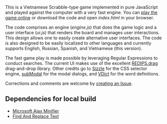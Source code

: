 This is a Vietnamese Scrabble-type game implemented in pure JavaScript and played against the computer with a very fast engine. You can [play the game online](http://thdoan.github.io/o-chu-tieng-viet/build/) or download the code and open *index.html* in your browser.

The code comprises an engine (*engine.js*) that does the game logic and a user interface (*ui.js*) that renders the board and manages user interactions. This design allows one to easily create alternative user interfaces. The code is also designed to be easily localized to other languages and currently supports English, Russian, Spanish, and Vietnamese (this version).

The fast game play is made possible by leveraging Regular Expressions to conduct searches. The current UI makes use of the excellent [REDIPS.drag](https://github.com/dbunic/REDIPS_drag) drag-and-drop library. Other credits go to [Sizzle](https://github.com/jquery/sizzle) for the CSS selector engine, [subModal](https://code.google.com/archive/p/submodal/) for the modal dialogs, and [VDict](https://vdict.com/) for the word definitions.

Corrections and comments are welcome by [creating an Issue](https://github.com/thdoan/vietboard/issues).

## Dependencies for local build

- [Microsoft Ajax Minifier](https://github.com/microsoft/ajaxmin)
- [Find And Replace Text](https://github.com/lionello/fart-it)